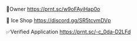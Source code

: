 👑Owner
https://prnt.sc/w9oFAyiHap0o

🧊 Ice Shop
https://discord.gg/SR5tcvmDVp

✅Verified Application
https://prnt.sc/-c_0da-D2LFd
